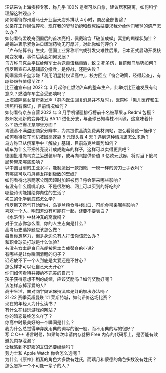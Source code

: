汪诘采访上海疾控专家，称几乎 100% 患者可以自愈，建议居家隔离，如何科学理解这种观点？  
如何看待郑州爱马仕开业当天店外排队 4 小时，商品全部售罄？  
父亲在工作岗位猝死，现在我的爷爷奶奶和叔叔姑姑要求我分给他们我爸的遗产怎么办？  
如何看待孟晚舟回国后的首次亮相，佩戴暗含「破茧成蝶」寓意的蝴蝶状胸针？  
胡锡进表示紧急进口辉瑞药物无可厚非，对此你如何评价？  
「卢布结算令」生效，德国工业界称断气或引发灾难性后果，日本正式启动开发核聚变发电，事件后续会如何发展？  
乌方称乌克兰平民给俄军士兵送毒蛋糕毒酒，致 2 死多伤，目前俄乌局势如何？  
俄罗斯宣布从基辅部分撤兵，是停战，还是失败？  
网曝易烊千玺涉嫌「利用明星特权读高中」，校方回应「符合政策，经得起查」，有哪些细节值得关注？  
比亚迪宣布自 2022 年 3 月起停止燃油汽车的整车生产，此举对比亚迪发展有何意义？燃油车车主会受影响吗？  
上海被隔离女童母亲发声「群内医生回复消息并不及时」，医院称「患儿医疗和生活照料有保证」，目前情况如何？  
如何看待京东自营 2022 年 3 月手机销量排行榜前十名被苹果与 Redmi 包揽？  
苏州发现新的变异株为 BA.1.1 进化分支，与全球已知毒株不同源，这意味着什么？防控需注意哪些方面？  
肯德基不满盗图商家分辨率，为其提供高清免费素材网站，怎么看待这一操作？  
如何看待货车司机被困高速靠 5 元馒头撑 4 天？遇到这种情况该怎么求助？  
乌方称已从俄军手中「解放」基辅，目前乌克兰局势如何？  
轿车为什么不把外壳设计成成跑车的样子，这样可以卖得更贵吧？  
德国批准向乌克兰运送装甲车，或再向乌提供价值 3 亿欧元武器，将对当下俄乌局势带来哪些影响？  
以中国目前的工业水平，能制造出一款跟原厂一模一样的劳力士手表吗？  
有哪些可以将屏幕发挥到极致的壁纸?  
如何看待北京两家公司因超时加班被罚？将会带来哪些影响？  
有没有什么糯叽叽的、不是很甜的、网上可以买到的好吃的?  
哪些诗词能描绘你向往的生活？  
初三的化学到底该怎么学?  
俄罗斯天然气开始断供，乌克兰粮食寻找出口，可能会带来哪些影响？  
喜欢一个人，明知道没有可能在一起，还要不要表白？  
《水浒传》中林冲真的窝囊吗？  
对于立志你怎么看，你的人生志向是什么？  
高考历史选择题应该怎么做？  
每当你想努力，但是身边总有人打击你该怎么办？  
和职业球员打球是什么体验?  
有没有女主是白月光却被男主当成替身的小说?  
有哪些是让你瞬间清醒的句子？  
迟迟放不下一个人到底是太爱还是不甘心？  
怎么样才可以让自己天天开心?  
你们如何看待并接纳不完美的自己？  
孩子获得意想不到的成绩，应该奖励吗？如何奖励好呢？  
该怎样忘掉深爱的人?  
高中生活，面对同学舆论保持沉默是好的解决办法吗？  
21-22 赛季英超曼联 1:1 莱斯特城，如何评价这场比赛？  
现在的年轻人为什么读书？  
有什么在线玩游戏的网站？  
你的暗恋最终怎么样了？  
你高中时最美好的一个瞬间是什么？  
我为什么总觉得辛弃疾用典的词写的很一般，而不用典的写的很好？  
写 C C++ 语言时候，如果每次申请内存就把 Free 内存的代码写上，是否能有效避免内存泄漏？  
让我感到不舒服的友谊还要继续吗？  
劳力士和 Apple Watch 你会怎么选呢？  
为什么《原神》稻妻的角色大多数有姓氏，而璃月和蒙德的角色多数没有姓氏？  
怎么忘掉一个不可能一辈子的人？  
